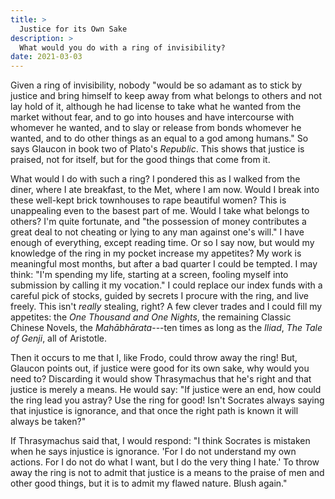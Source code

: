 ```yaml
---
title: >
  Justice for its Own Sake
description: >
  What would you do with a ring of invisibility?
date: 2021-03-03
---
```


Given a ring of invisibility, nobody "would be so adamant as to stick by justice and bring himself to keep away from what belongs to others and not lay hold of it, although he had license to take what he wanted from the market without fear, and to go into houses and have intercourse with whomever he wanted, and to slay or release from bonds whomever he wanted, and to do other things as an equal to a god among humans." So says Glaucon in book two of Plato's _Republic_. This shows that justice is praised, not for itself, but for the good things that come from it.

What would I do with such a ring? I pondered this as I walked from the diner, where I ate breakfast, to the Met, where I am now. Would I break into these well-kept brick townhouses to rape beautiful women? This is unappealing even to the basest part of me. Would I take what belongs to others? I'm quite fortunate, and "the possession of money contributes a great deal to not cheating or lying to any man against one's will." I have enough of everything, except reading time. Or so I say now, but would my knowledge of the ring in my pocket increase my appetites? My work is meaningful most months, but after a bad quarter I could be tempted. I may think: "I'm spending my life, starting at a screen, fooling myself into submission by calling it my vocation." I could replace our index funds with a careful pick of stocks, guided by secrets I procure with the ring, and live freely. This isn't _really_ stealing, right? A few clever trades and I could fill my appetites: the _One Thousand and One Nights_, the remaining Classic Chinese Novels, the _Mahābhārata_---ten times as long as the _Iliad_, _The Tale of Genji_, all of Aristotle.

Then it occurs to me that I, like Frodo, could throw away the ring! But, Glaucon points out, if justice were good for its own sake, why would you need to? Discarding it would show Thrasymachus that he's right and that justice is merely a means. He would say: "If justice were an end, how could the ring lead you astray? Use the ring for good! Isn't Socrates always saying that injustice is ignorance, and that once the right path is known it will always be taken?"

If Thrasymachus said that, I would respond: "I think Socrates is mistaken when he says injustice is ignorance. 'For I do not understand my own actions. For I do not do what I want, but I do the very thing I hate.' To throw away the ring is not to admit that justice is a means to the praise of men and other good things, but it is to admit my flawed nature. Blush again."
